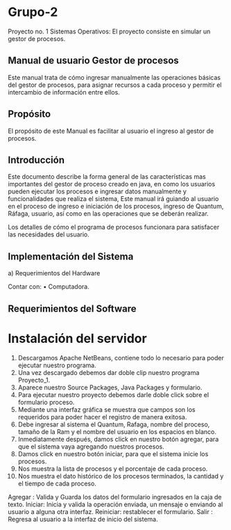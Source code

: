 # Grupo-2
Proyecto no. 1 Sistemas Operativos: El proyecto consiste en simular un gestor de procesos.

## Manual de usuario Gestor de procesos

Este manual trata de cómo ingresar manualmente las operaciones básicas del gestor de procesos, para asignar recursos a cada proceso y permitir el intercambio de información entre ellos. 

## Propósito

El propósito de este Manual es facilitar al usuario el ingreso al gestor de procesos.


## Introducción

Este documento describe la forma general de las características mas importantes del gestor de proceso creado en java, en como los usuarios pueden ejecutar los procesos e ingresar datos manualmente y funcionalidades que realiza el sistema, Este manual irá guiando al usuario en el proceso de ingreso e iniciación de los procesos, ingreso de Quantum, Ráfaga, usuario, así como en las operaciones que se deberán realizar.

Los detalles de cómo el programa de procesos funcionara para satisfacer las necesidades del usuario. 

## Implementación del Sistema 

a) Requerimientos del Hardware 

Contar con: 
•	 Computadora. 


## Requerimientos del Software 

# Instalación del servidor 
1. Descargamos Apache NetBeans, contiene todo lo necesario 
para poder ejecutar nuestro programa. 
2. Una vez descargado debemos dar doble clip nuestro programa Proyecto_1.
3. Aparece nuestro Source Packages, Java Packages y formulario.
4. Para ejecutar nuestro proyecto debemos darle doble click sobre el    
    formulario proceso. 
5. Mediante una interfaz gráfica se muestra que campos son los requeridos para  poder hacer el registro de manera exitosa.
6. Debe ingresar al sistema el Quantum, Rafaga, nombre del proceso, tamaño de la Ram y el nombre del usuario en los espacios en blanco.
7. Inmediatamente después, damos click en nuestro botón agregar, para que el sistema vaya agregando nuestros procesos.
8. Damos click en nuestro botón iniciar, para que el sistema inicie los procesos.
9. Nos muestra la lista de procesos y el porcentaje de cada proceso.
10. Nos muestra el dato histórico de los procesos terminados, la cantidad y el tiempo de cada proceso.

Agregar : Valida y Guarda los datos del formulario ingresados en  la caja de texto.
Iniciar: Inicia y valida la operación enviada, un  mensaje o enviando al usuario a alguna otra interfaz.
Reiniciar: restablecer el formulario.
Salir : Regresa al usuario a la interfaz de inicio del sistema.
